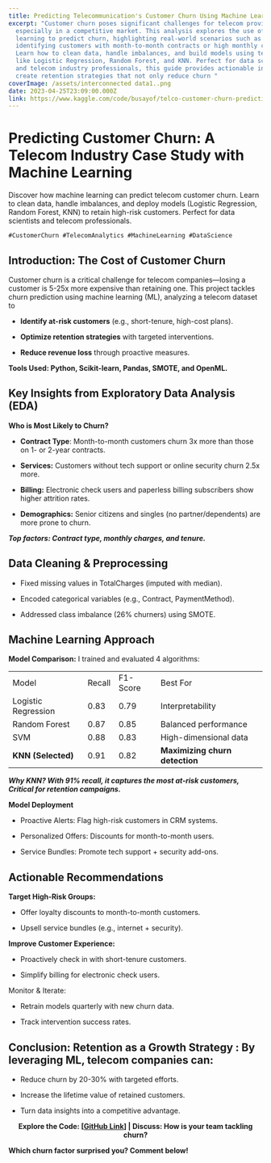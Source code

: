 ```yaml
---
title: Predicting Telecommunication's Customer Churn Using Machine Learning
excerpt: "Customer churn poses significant challenges for telecom providers,
  especially in a competitive market. This analysis explores the use of machine
  learning to predict churn, highlighting real-world scenarios such as
  identifying customers with month-to-month contracts or high monthly charges.
  Learn how to clean data, handle imbalances, and build models using techniques
  like Logistic Regression, Random Forest, and KNN. Perfect for data scientists
  and telecom industry professionals, this guide provides actionable insights to
  create retention strategies that not only reduce churn "
coverImage: /assets/interconnected data1..png
date: 2023-04-25T23:09:00.000Z
link: https://www.kaggle.com/code/busayof/telco-customer-churn-prediction
---
```

# **Predicting Customer Churn: A Telecom Industry Case Study with Machine Learning**

Discover how machine learning can predict telecom customer churn. Learn to clean data, handle imbalances, and deploy models (Logistic Regression, Random Forest, KNN) to retain high-risk customers. Perfect for data scientists and telecom professionals.

`#CustomerChurn #TelecomAnalytics #MachineLearning #DataScience`

## **Introduction: The Cost of Customer Churn**

Customer churn is a critical challenge for telecom companies—losing a customer is 5-25x more expensive than retaining one. This project tackles churn prediction using machine learning (ML), analyzing a telecom dataset to

*   **Identify at-risk customers** (e.g., short-tenure, high-cost plans).
    
*   **Optimize retention strategies** with targeted interventions.
    
*   **Reduce revenue loss** through proactive measures.
    

**Tools Used: Python, Scikit-learn, Pandas, SMOTE, and OpenML.**

## **Key Insights from Exploratory Data Analysis (EDA)**

**Who is Most Likely to Churn?**

*   **Contract Type**: Month-to-month customers churn 3x more than those on 1- or 2-year contracts.
    
*   **Services:** Customers without tech support or online security churn 2.5x more.
    
*   **Billing:** Electronic check users and paperless billing subscribers show higher attrition rates.
    
*   **Demographics:** Senior citizens and singles (no partner/dependents) are more prone to churn.
    

**_Top factors: Contract type, monthly charges, and tenure._**

## **Data Cleaning & Preprocessing**

*   Fixed missing values in TotalCharges (imputed with median).
    
*   Encoded categorical variables (e.g., Contract, PaymentMethod).
    
*   Addressed class imbalance (26% churners) using SMOTE.
    

## **Machine Learning Approach**

**Model Comparison:** I trained and evaluated 4 algorithms:

|     |     |     |     |
| --- | --- | --- | --- |
| Model | Recall | F1-Score | Best For |
| Logistic Regression | 0.83 | 0.79 | Interpretability |
| Random Forest | 0.87 | 0.85 | Balanced performance |
| SVM | 0.88 | 0.83 | High-dimensional data |
| **KNN (Selected)** | 0.91 | 0.82 | **Maximizing churn detection** |

**_Why KNN? With 91% recall, it captures the most at-risk customers, Critical for retention campaigns._**

**Model Deployment**

*   Proactive Alerts: Flag high-risk customers in CRM systems.
    
*   Personalized Offers: Discounts for month-to-month users.
    
*   Service Bundles: Promote tech support + security add-ons.
    

## **Actionable Recommendations**

**Target High-Risk Groups:**

*   Offer loyalty discounts to month-to-month customers.
    
*   Upsell service bundles (e.g., internet + security).
    

**Improve Customer Experience:**

*   Proactively check in with short-tenure customers.
    
*   Simplify billing for electronic check users.
    

Monitor & Iterate:

*   Retrain models quarterly with new churn data.
    
*   Track intervention success rates.
    

## **Conclusion: Retention as a Growth Strategy :** By leveraging ML, telecom companies can:

*   Reduce churn by 20-30% with targeted efforts.
    
*   Increase the lifetime value of retained customers.
    
*   Turn data insights into a competitive advantage.
    

<p style="text-align: center"><strong>Explore the Code: [</strong><a href="https://github.com/AnnieFiB/my_projects/blob/main/DataAnalysis/notebooks/Telco_customer_churn_prediction.ipynb"><strong>GitHub Link</strong></a><strong>] | Discuss: How is your team tackling churn?</strong></p>

**Which churn factor surprised you? Comment below!**
